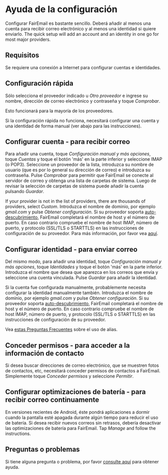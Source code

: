 # Ayuda de la configuración

Configurar FairEmail es bastante sencillo. Deberá añadir al menos una cuenta para recibir correo electrónico y al menos una identidad si quiere enviarlo. The quick setup will add an account and an identity in one go for most major providers.

## Requisitos

Se requiere una conexión a Internet para configurar cuentas e identidades.

## Configuración rápida

Sólo selecciona el proveedor indicado u *Otro proveedor* e ingrese su nombre, dirección de correo electrónico y contraseña y toque *Comprobar*.

Esto funcionará para la mayoría de los proveedores.

Si la configuración rápida no funciona, necesitará configurar una cuenta y una identidad de forma manual (ver abajo para las instrucciones).

## Configurar cuenta - para recibir correo

Para añadir una cuenta, toque *Configuración manual y más opciones*, toque *Cuentas* y toque el botón 'más' en la parte inferior y seleccione IMAP (o POP3). Seleccione un proveedor de la lista, introduzca su nombre de usuario (que es por lo general su dirección de correo) e introduzca su contraseña. Pulse *Comprobar* para permitir que FairEmail se conecte al servidor de correo y obtenga una lista de carpetas de sistema. Luego de revisar la selección de carpetas de sistema puede añadir la cuenta pulsando *Guardar*.

If your provider is not in the list of providers, there are thousands of providers, select *Custom*. Introduzca el nombre de dominio, por ejemplo *gmail.com* y pulse *Obtener configuración*. Si su proveedor soporta [auto-descubrimiento](https://tools.ietf.org/html/rfc6186), FairEmail completará el nombre de host y el número de puerto. En caso contrario compruebe el nombre de host IMAP, número de puerto, y protocolo (SSL/TLS o STARTTLS) en las instrucciones de configuración de su proveedor. Para más información, por favor vea [aquí](https://github.com/M66B/FairEmail/blob/master/FAQ.md#authorizing-accounts).

## Configurar identidad - para enviar correo

Del mismo modo, para añadir una identidad, toque *Configuración manual y más opciones*, toque *Identidades* y toque el botón 'más' en la parte inferior. Introduzca el nombre que desea que aparezca en los correos que envía y seleccione una cuenta vinculada. Pulse *Guardar* para añadir la identidad.

Si la cuenta fue configurada manualmente, probablemente necesita configurar la identidad manualmente también. Introduzca el nombre de dominio, por ejemplo *gmail.com* y pulse *Obtener configuración*. Si su proveedor soporta [auto-descubrimiento](https://tools.ietf.org/html/rfc6186), FairEmail completará el nombre de host y el número de puerto. En caso contrario compruebe el nombre de host IMAP, número de puerto, y protocolo (SSL/TLS o STARTTLS) en las instrucciones de configuración de su proveedor.

Vea [estas Preguntas Frecuentes](https://github.com/M66B/FairEmail/blob/master/FAQ.md#FAQ9) sobre el uso de alias.

## Conceder permisos - para acceder a la información de contacto

Si desea buscar direcciones de correo electrónico, que se muestren fotos de contactos, etc, necesitará conceder permisos de contactos a FairEmail. Simplemente toque *Conceder permisos* y seleccione *Permitir*.

## Configurar optimizaciones de batería - para recibir correo continuamente

En versiones recientes de Android, éste pondrá aplicaciones a dormir cuando la pantalla esté apagada durante algún tiempo para reducir el uso de batería. Si desea recibir nuevos correos sin retrasos, debería desactivar las optimizaciones de batería para FairEmail. Tap *Manage* and follow the instructions.

## Preguntas o problemas

Si tiene alguna pregunta o problema, por favor [consulte aquí](https://github.com/M66B/FairEmail/blob/master/FAQ.md) para obtener ayuda.